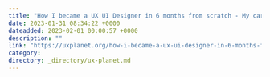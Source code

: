 ```yaml
---
title: "How I became a UX UI Designer in 6 months from scratch - My career change journey"
date: 2023-01-31 08:34:22 +0000
dateadded: 2023-02-01 00:00:57 +0000
description: ""
link: "https://uxplanet.org/how-i-became-a-ux-ui-designer-in-6-months-from-scratch-my-career-change-journey-31dc56eaf178?source=rss----819cc2aaeee0---4"
category:
directory: _directory/ux-planet.md
---
```

